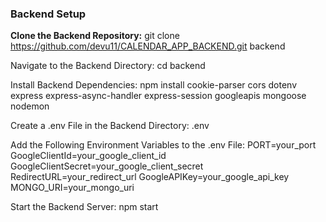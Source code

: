 ### Backend Setup

**Clone the Backend Repository:**
   git clone https://github.com/devu11/CALENDAR_APP_BACKEND.git backend

Navigate to the Backend Directory:
cd backend



Install Backend Dependencies:
npm install cookie-parser cors dotenv express express-async-handler express-session googleapis mongoose nodemon



Create a .env File in the Backend Directory:
.env


Add the Following Environment Variables to the .env File:
PORT=your_port
GoogleClientId=your_google_client_id
GoogleClientSecret=your_google_client_secret
RedirectURL=your_redirect_url
GoogleAPIKey=your_google_api_key
MONGO_URI=your_mongo_uri

Start the Backend Server:
npm start

